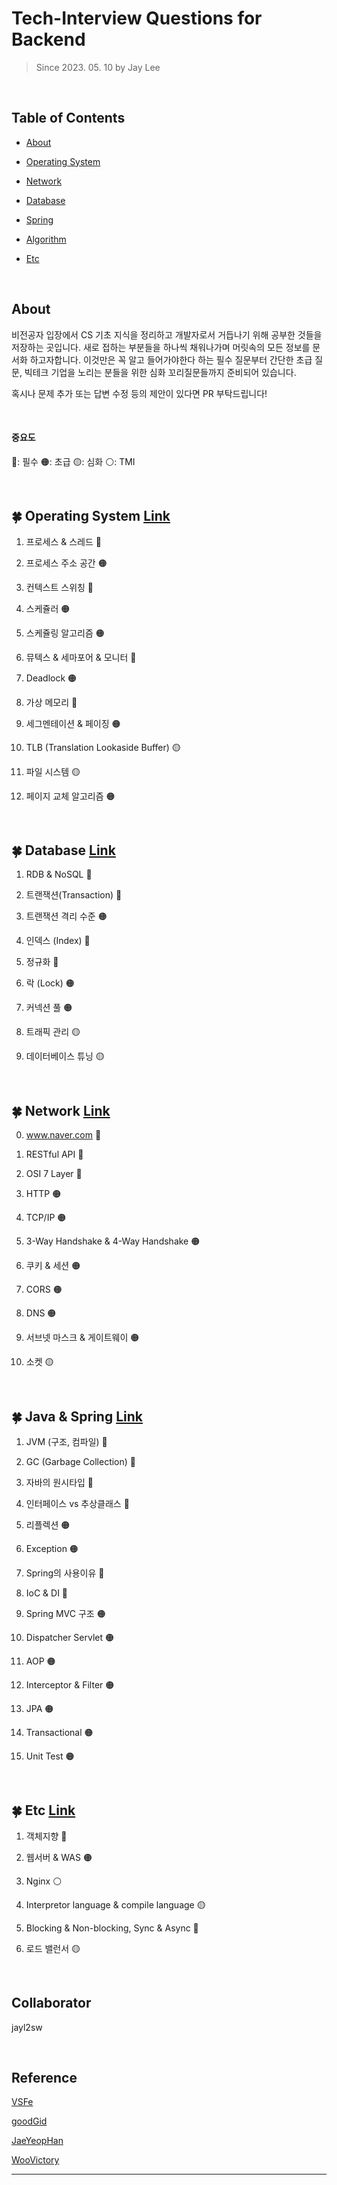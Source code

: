 # Tech-Interview Questions for Backend

> Since 2023. 05. 10	by Jay Lee

</br>

## Table of Contents

* [About](#about)

* [Operating System](https://github.com/jayl2sw/tech-interview/blob/master/os/README.md)

* [Network](https://github.com/jayl2sw/tech-interview/blob/master/network/README.md)

* [Database](https://github.com/jayl2sw/tech-interview/blob/database/spring/README.md)

* [Spring](https://github.com/jayl2sw/tech-interview/blob/master/spring/README.md)

* [Algorithm](https://github.com/jayl2sw/tech-interview/blob/master/algorithm/README.md)

* [Etc](https://github.com/jayl2sw/tech-interview/blob/master/etc/README.md)

  

</br>


## About

비전공자 입장에서 CS 기초 지식을 정리하고 개발자로서 거듭나기 위해 공부한 것들을 저장하는 곳입니다. 새로 접하는 부분들을 하나씩 채워나가며 머릿속의 모든 정보를 문서화 하고자합니다. 이것만은 꼭 알고 들어가야한다 하는 필수 질문부터 간단한 초급 질문, 빅테크 기업을 노리는 분들을 위한 심화 꼬리질문들까지 준비되어 있습니다. 

혹시나 문제 추가 또는 답변 수정 등의 제안이 있다면 PR 부탁드립니다!


</br>


#### 중요도
🔴: 필수
🟠: 초급
🟡: 심화
⚪: TMI

</br>

## :four_leaf_clover: Operating System [Link](https://github.com/jayl2sw/tech-interview/blob/master/os/README.md)

1. 프로세스 & 스레드 🔴

2. 프로세스 주소 공간 🟠

3. 컨텍스트 스위칭 🔴

4. 스케쥴러 🟠

5. 스케쥴링 알고리즘 🟠

6. 뮤텍스 & 세마포어 & 모니터 🔴

7. Deadlock 🟠

8. 가상 메모리 🔴

9. 세그멘테이션 & 페이징 🟠

10. TLB (Translation Lookaside Buffer) 🟡

11. 파일 시스템 🟡

12. 페이지 교체 알고리즘 🟠

</br>

## :four_leaf_clover: Database [Link](https://github.com/jayl2sw/tech-interview/blob/master/database/README.md)

1. RDB & NoSQL 🔴

2. 트랜잭션(Transaction) 🔴

3. 트랜잭션 격리 수준 🟠

4. 인덱스 (Index) 🔴

5. 정규화 🔴

6. 락 (Lock) 🟠

7. 커넥션 풀 🟠

8. 트래픽 관리 🟡

9. 데이터베이스 튜닝 🟡


</br>


## :four_leaf_clover: Network [Link](https://github.com/jayl2sw/tech-interview/blob/master/network/README.md)

0. www.naver.com 🔴

1. RESTful API 🔴

2. OSI 7 Layer 🔴

3. HTTP 🟠

4. TCP/IP 🟠

5. 3-Way Handshake & 4-Way Handshake 🟠

6. 쿠키 & 세션 🟠

7. CORS 🟠

8. DNS 🟠

9. 서브넷 마스크 & 게이트웨이 🟠

10. 소켓 🟡

    


</br>


## :four_leaf_clover: Java & Spring [Link](https://github.com/jayl2sw/tech-interview/blob/master/spring/README.md)

1. JVM (구조, 컴파일) 🔴

2. GC (Garbage Collection) 🔴

3. 자바의 원시타입 🔴

4. 인터페이스 vs 추상클래스 🔴

5. 리플렉션 🟠

6. Exception 🟠

7. Spring의 사용이유 🔴

8. IoC & DI 🔴

9. Spring MVC 구조 🟠

10. Dispatcher Servlet 🟠

11. AOP 🟠

12. Interceptor & Filter 🟠

13. JPA 🟠

14. Transactional 🟠

15. Unit Test 🟠


</br>


## :four_leaf_clover: Etc [Link](https://github.com/jayl2sw/tech-interview/blob/master/etc/README.md)

1. 객체지향 🔴

2. 웹서버 & WAS 🟠

3. Nginx ⚪

4. Interpretor language & compile language 🟡

5. Blocking & Non-blocking, Sync & Async 🔴

6. 로드 밸런서 🟡


</br>


## Collaborator

jayl2sw

</br>

## Reference

[VSFe](https://github.com/VSFe/Tech-Interview)

[goodGid](https://goodgid.github.io/Prepared-for-Computer-Science/)

[JaeYeopHan](https://github.com/JaeYeopHan/Interview_Question_for_Beginner)

[WooVictory](https://github.com/WooVictory/Ready-For-Tech-Interview)

---

